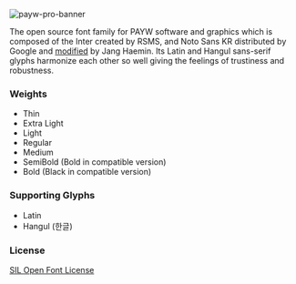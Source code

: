 ![payw-pro-banner](https://user-images.githubusercontent.com/19797697/79050808-71be6400-7c67-11ea-9a08-f4927d81a9d8.png)

The open source font family for PAYW software and graphics which is composed of the Inter created by RSMS, and Noto Sans KR distributed by Google and [modified](https://github.com/jhaemin/noto-sans-kr) by Jang Haemin. Its Latin and Hangul sans-serif glyphs harmonize each other so well giving the feelings of trustiness and robustness.

### Weights

- Thin
- Extra Light
- Light
- Regular
- Medium
- SemiBold (Bold in compatible version)
- Bold (Black in compatible version)

### Supporting Glyphs

- Latin
- Hangul (한글)

### License

[SIL Open Font License](https://github.com/paywteam/payw-pro/blob/master/LICENSE)
